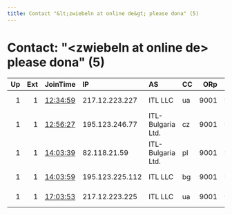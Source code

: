 ```yaml
---
title: Contact "&lt;zwiebeln at online de&gt; please dona" (5)
---
```


# Contact: "&lt;zwiebeln at online de&gt; please dona" (5)

|   Up |   Ext | JoinTime                                                                                            | IP              | AS                | CC   |   ORp |   Dirp | OS   | Version    | Nickname   |   eFamMembers |
|-----:|------:|:----------------------------------------------------------------------------------------------------|:----------------|:------------------|:-----|------:|-------:|:-----|:-----------|:-----------|--------------:|
|    1 |     1 | [12:34:59](https://metrics.torproject.org/rs.html#details/BCB6AC303A69A7E87BB2D6F3F13A0C0F0A6C938E) | 217.12.223.227  | ITL LLC           | ua   |  9001 |   9030 | BSD  | 0.4.2.4-rc | itl5       |             1 |
|    1 |     1 | [12:56:27](https://metrics.torproject.org/rs.html#details/F1F9D1DBD7E56F99C61C3712D5F4A02153FD9AD4) | 195.123.246.77  | ITL-Bulgaria Ltd. | cz   |  9001 |   9030 | BSD  | 0.4.2.4-rc | itl2       |             1 |
|    1 |     1 | [14:03:39](https://metrics.torproject.org/rs.html#details/1617A702B30320C37A5C9FA3CFB737A2AFA9198D) | 82.118.21.59    | ITL-Bulgaria Ltd. | pl   |  9001 |   9030 | BSD  | 0.4.2.4-rc | itl4       |             1 |
|    1 |     1 | [14:03:59](https://metrics.torproject.org/rs.html#details/53FF1EDC8528AF4238FB7501831E6BACFF4B42D2) | 195.123.225.112 | ITL LLC           | bg   |  9001 |   9030 | BSD  | 0.4.2.4-rc | itl3       |             1 |
|    1 |     1 | [17:03:53](https://metrics.torproject.org/rs.html#details/E79A58AF0DB93B90F97B48963CC4729E4CFA43C5) | 217.12.223.225  | ITL LLC           | ua   |  9001 |   9030 | BSD  | 0.4.2.4-rc | itl1       |             1 |
